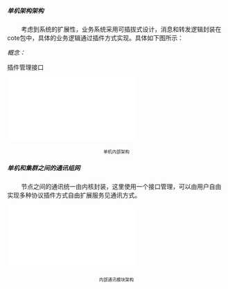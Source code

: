 
##### 单机架构架构
&emsp;&emsp; 考虑到系统的扩展性，业务系统采用可插拔式设计，消息和转发逻辑封装在cote包中，具体的业务逻辑通过插件方式实现。具体如下图所示：

*概念：*

插件管理接口

![](z-doc/单机架构设计.excalidraw.md)
<center><font size=1>单机内部架构</font></center>

##### 单机和集群之间的通讯组网
&emsp;&emsp; 节点之间的通讯统一由内核封装，这里使用一个接口管理，可以由用户自由实现多种协议插件方式自由扩展服务见通讯方式。


![](z-doc/节点之间通讯模块.excalidraw.md)
<center><font size=1>内部通讯模块架构</font></center>